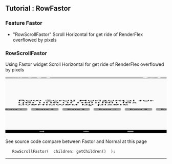 ## Tutorial : RowFastor

### Feature Fastor 
* "RowScrollFastor" Scroll Horizontal for get ride of RenderFlex overflowed by pixels 


### RowScrollFastor

Using Fastor widget Scroll Horizontal for get ride of RenderFlex overflowed by pixels

<img src="https://raw.githubusercontent.com/AbdallahAndroid/fastor_app/master/tutorial/row/scroll.png" 
width="1300" height="175"/>

See source code compare between Fastor and Normal at this page

```
   RowScrollFastor(  children: getChildren()  );
```
 

<hr class="solid">